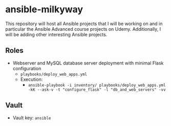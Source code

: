 # ansible-milkyway
This repository will host all Ansible projects that I will be working on
and in particular the Ansible Advanced course projects on Udemy. Additionally,
I will be adding other interesting Ansible projects.

Roles
-----
- Webserver and MySQL database server deployment with minimal Flask configuration
  - `playbooks/deploy_web_apps.yml`
  - Execution:
    - `ansible-playbook -i inventory/ playbooks/deploy_web_apps.yml -kK --ask-v -t "configure_flask" -l "db_and_web_servers" -vv`


Vault
-----
- Vault key: `ansible`
